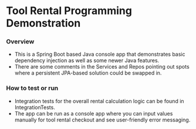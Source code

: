 # Tool Rental Programming Demonstration

### Overview
- This is a Spring Boot based Java console app that demonstrates basic dependency injection as well as some newer Java
features.
- There are some comments in the Services and Repos pointing out spots where a persistent JPA-based solution could be
swapped in.

### How to test or run
- Integration tests for the overall rental calculation logic can be found in IntegrationTests.
- The app can be run as a console app where you can input values manually for tool rental checkout and see user-friendly 
error messaging.

